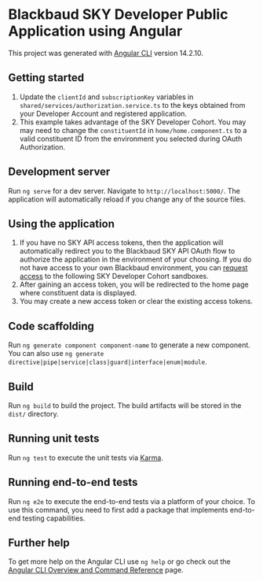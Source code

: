# Blackbaud SKY Developer Public Application using Angular

This project was generated with [Angular CLI](https://github.com/angular/angular-cli) version 14.2.10.

## Getting started

1. Update the `clientId` and `subscriptionKey` variables in `shared/services/authorization.service.ts` to the keys obtained from your Developer Account and registered application. 
2. This example takes advantage of the SKY Developer Cohort. You may may need to change the `constituentId` in `home/home.component.ts` to a valid constituent ID from the environment you selected during OAuth Authorization.

## Development server

Run `ng serve` for a dev server. Navigate to `http://localhost:5000/`. The application will automatically reload if you change any of the source files.

## Using the application

1. If you have no SKY API access tokens, then the application will automatically redirect you to the Blackbaud SKY API OAuth flow to authorize the application in the environment of your choosing. If you do not have access to your own Blackbaud environment, you can [request access](mailto:skyapi@blackbaud.com) to the following SKY Developer Cohort sandboxes.
2. After gaining an access token, you will be redirected to the home page where constituent data is displayed.
3. You may create a new access token or clear the existing access tokens.

## Code scaffolding

Run `ng generate component component-name` to generate a new component. You can also use `ng generate directive|pipe|service|class|guard|interface|enum|module`.

## Build

Run `ng build` to build the project. The build artifacts will be stored in the `dist/` directory.

## Running unit tests

Run `ng test` to execute the unit tests via [Karma](https://karma-runner.github.io).

## Running end-to-end tests

Run `ng e2e` to execute the end-to-end tests via a platform of your choice. To use this command, you need to first add a package that implements end-to-end testing capabilities.

## Further help

To get more help on the Angular CLI use `ng help` or go check out the [Angular CLI Overview and Command Reference](https://angular.io/cli) page.
